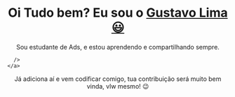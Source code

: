 <div>
  
  <h1 align="center">
    Oi Tudo bem? Eu sou o 
 <a href="https://github.com/gustavoalima/">Gustavo Lima 😃️ </a>
  </h1>
  
  <p align="center">
    Sou estudante de Ads, e estou aprendendo e compartilhando sempre.
    
      />
    </a>  
  </p>
  
  <p align="center">
    Já adiciona aí e vem codificar comigo, tua contribuição será muito bem vinda, vlw mesmo! 😉️
  </p>
  

